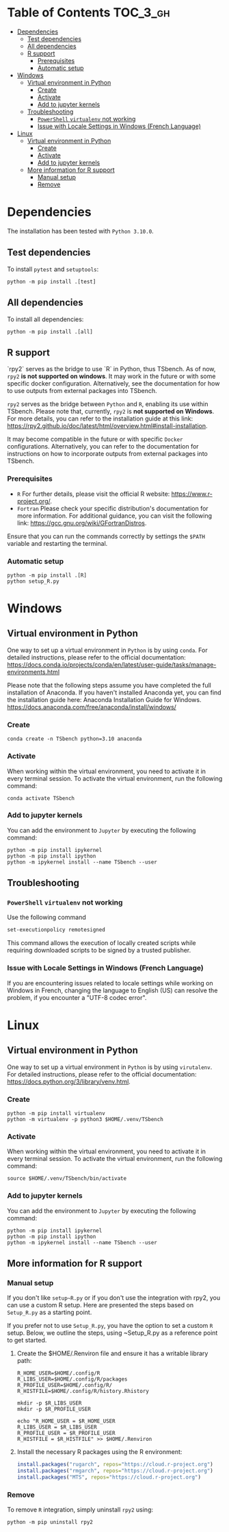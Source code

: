 # Table of Contents <span class="tag" tag-name="TOC_3_gh"><span class="smallcaps">TOC_3_gh</span></span>

- [Dependencies](#dependencies)
  - [Test dependencies](#test-dependencies)
  - [All dependencies](#all-dependencies)
  - [R support](#r-support)
    - [Prerequisites](#prerequisites)
    - [Automatic setup](#automatic-setup)
- [Windows](#windows)
  - [Virtual environment in Python](#virtual-environment-in-python)
    - [Create](#create)
    - [Activate](#activate)
    - [Add to jupyter kernels](#add-to-jupyter-kernels)
  - [Troubleshooting](#troubleshooting)
    - [`PowerShell` `virtualenv` not
      working](#powershell-virtualenv-not-working)
    - [Issue with Locale Settings in Windows (French
      Language)](#issue-with-locale-settings-in-windows-french-language)
- [Linux](#linux)
  - [Virtual environment in Python](#virtual-environment-in-python-1)
    - [Create](#create-1)
    - [Activate](#activate-1)
    - [Add to jupyter kernels](#add-to-jupyter-kernels-1)
  - [More information for R support](#more-information-for-r-support)
    - [Manual setup](#manual-setup)
    - [Remove](#remove)

# Dependencies

The installation has been tested with `Python 3.10.0`.

## Test dependencies

To install `pytest` and `setuptools`:

``` shell
python -m pip install .[test]
```

## All dependencies

To install all dependencies:

``` shell
python -m pip install .[all]
```

## R support

\`rpy2\` serves as the bridge to use \`R\` in Python, thus TSbench. As
of now, `rpy2` **is not supported on windows**. It may work in the
future or with some specific docker configuration. Alternatively, see
the documentation for how to use outputs from external packages into
TSbench.

`rpy2` serves as the bridge between `Python` and `R`, enabling its use
within TSbench. Please note that, currently, `rpy2` is **not supported
on Windows**. For more details, you can refer to the installation guide
at this link:
<https://rpy2.github.io/doc/latest/html/overview.html#install-installation>.

It may become compatible in the future or with specific `Docker`
configurations. Alternatively, you can refer to the documentation for
instructions on how to incorporate outputs from external packages into
TSbench.

### Prerequisites

- `R` For further details, please visit the official R website:
  <https://www.r-project.org/>.
- `Fortran` Please check your specific distribution's documentation for
  more information. For additional guidance, you can visit the following
  link: <https://gcc.gnu.org/wiki/GFortranDistros>.

Ensure that you can run the commands correctly by settings the `$PATH`
variable and restarting the terminal.

### Automatic setup

``` shell
python -m pip install .[R]
python setup_R.py
```

# Windows

## Virtual environment in Python

One way to set up a virtual environment in `Python` is by using `conda`.
For detailed instructions, please refer to the official documentation:
<https://docs.conda.io/projects/conda/en/latest/user-guide/tasks/manage-environments.html>

Please note that the following steps assume you have completed the full
installation of Anaconda. If you haven't installed Anaconda yet, you can
find the installation guide here: Anaconda Installation Guide for
Windows. <https://docs.anaconda.com/free/anaconda/install/windows/>

### Create

``` shell
conda create -n TSbench python=3.10 anaconda
```

### Activate

When working within the virtual environment, you need to activate it in
every terminal session. To activate the virtual environment, run the
following command:

``` shell
conda activate TSbench
```

### Add to jupyter kernels

You can add the environment to `Jupyter` by executing the following
command:

``` shell
python -m pip install ipykernel
python -m pip install ipython
python -m ipykernel install --name TSbench --user
```

## Troubleshooting

### `PowerShell` `virtualenv` not working

Use the following command

``` ps
set-executionpolicy remotesigned
```

This command allows the execution of locally created scripts while
requiring downloaded scripts to be signed by a trusted publisher.

### Issue with Locale Settings in Windows (French Language)

If you are encountering issues related to locale settings while working
on Windows in French, changing the language to English (US) can resolve
the problem, if you encounter a "UTF-8 codec error".

# Linux

## Virtual environment in Python

One way to set up a virtual environment in `Python` is by using
`virutalenv`. For detailed instructions, please refer to the official
documentation: <https://docs.python.org/3/library/venv.html>.

### Create

``` shell
python -m pip install virtualenv
python -m virtualenv -p python3 $HOME/.venv/TSbench
```

### Activate

When working within the virtual environment, you need to activate it in
every terminal session. To activate the virtual environment, run the
following command:

``` shell
source $HOME/.venv/TSbench/bin/activate
```

### Add to jupyter kernels

You can add the environment to `Jupyter` by executing the following
command:

``` shell
python -m pip install ipykernel
python -m pip install ipython
python -m ipykernel install --name TSbench --user
```

## More information for R support

### Manual setup

If you don't like `setup~R.py` or if you don't use the integration with
rpy2, you can use a custom R setup. Here are presented the steps based
on `Setup_R.py` as a starting point.

If you prefer not to use `Setup_R.py`, you have the option to set a
custom `R` setup. Below, we outline the steps, using ~Setup_R.py as a
reference point to get started.

1.  Create the \$HOME/.Renviron file and ensure it has a writable
    library path:

    ``` shell
    R_HOME_USER=$HOME/.config/R
    R_LIBS_USER=$HOME/.config/R/packages
    R_PROFILE_USER=$HOME/.config/R/
    R_HISTFILE=$HOME/.config/R/history.Rhistory

    mkdir -p $R_LIBS_USER
    mkdir -p $R_PROFILE_USER

    echo "R_HOME_USER = $R_HOME_USER
    R_LIBS_USER = $R_LIBS_USER
    R_PROFILE_USER = $R_PROFILE_USER
    R_HISTFILE = $R_HISTFILE" >> $HOME/.Renviron
    ```

2.  Install the necessary R packages using the R environment:

    ``` r
    install.packages("rugarch", repos="https://cloud.r-project.org")
    install.packages("rmgarch", repos="https://cloud.r-project.org")
    install.packages("MTS", repos="https://cloud.r-project.org")
    ```

### Remove

To remove `R` integration, simply uninstall `rpy2` using:

``` shell
python -m pip uninstall rpy2
```
